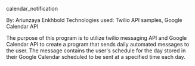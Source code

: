 calendar_notification

By: Ariunzaya Enkhbold
Technologies used: Twilio API samples, Google Calendar API 

The purpose of this program is to utilize twilio messaging API and Google Calendar API
to create a program that sends daily automated messages to the user. The message contains the user's
schedule for the day stored in their Google Calendar scheduled to be sent at a specified time each day. 
